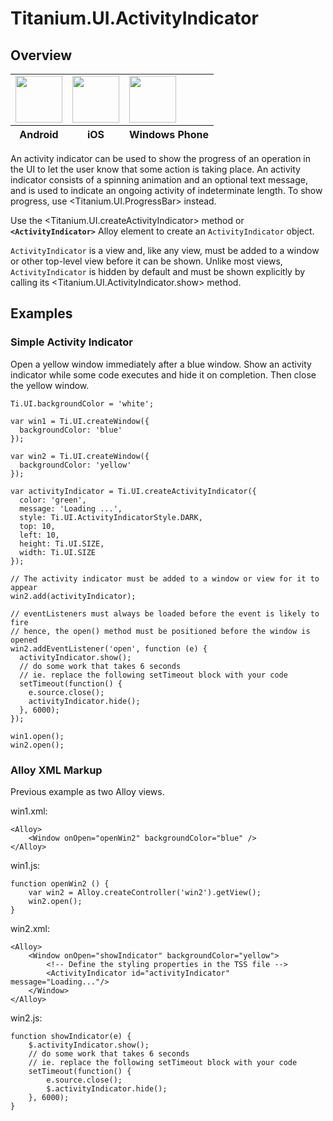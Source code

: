 # Titanium.UI.ActivityIndicator

<TypeHeader/>

## Overview

<table id="platformComparison">
  <tbody>
    <tr>
      <td><img src="images/activityindicator/activityindicator_android.png" height="75" /></td>
      <td><img src="images/activityindicator/activityindicator_ios.png" height="75" /></td>
      <td><img src="images/activityindicator/activityindicator_wp.png" height="75" /></td>
    </tr>
  </tbody>
  <tfoot>
    <tr>
      <th>Android</th>
      <th>iOS</th>
      <th>Windows Phone</th>
    </tr>
  </tfoot>
</table>

An activity indicator can be used to show the progress of an operation in the UI to let the
user know that some action is taking place. An activity indicator consists of a spinning
animation and an optional text message, and is used to indicate an ongoing activity of
indeterminate length. To show progress, use <Titanium.UI.ProgressBar> instead.

Use the <Titanium.UI.createActivityIndicator> method or **`<ActivityIndicator>`** Alloy element to
create an `ActivityIndicator` object.

`ActivityIndicator` is a view and, like any view, must be added to a window or other top-level
view before it can be shown. Unlike most views, `ActivityIndicator` is hidden by
default and must be shown explicitly by calling its <Titanium.UI.ActivityIndicator.show> method.

## Examples

### Simple Activity Indicator

Open a yellow window immediately after a blue window. Show an activity indicator while
some code executes and hide it on completion. Then close the yellow window.

    Ti.UI.backgroundColor = 'white';

    var win1 = Ti.UI.createWindow({
      backgroundColor: 'blue'
    });

    var win2 = Ti.UI.createWindow({
      backgroundColor: 'yellow'
    });

    var activityIndicator = Ti.UI.createActivityIndicator({
      color: 'green',
      message: 'Loading ...',
      style: Ti.UI.ActivityIndicatorStyle.DARK,
      top: 10,
      left: 10,
      height: Ti.UI.SIZE,
      width: Ti.UI.SIZE
    });

    // The activity indicator must be added to a window or view for it to appear
    win2.add(activityIndicator);

    // eventListeners must always be loaded before the event is likely to fire
    // hence, the open() method must be positioned before the window is opened
    win2.addEventListener('open', function (e) {
      activityIndicator.show();
      // do some work that takes 6 seconds
      // ie. replace the following setTimeout block with your code
      setTimeout(function() {
        e.source.close();
        activityIndicator.hide();
      }, 6000);
    });

    win1.open();
    win2.open();

### Alloy XML Markup

Previous example as two Alloy views.

win1.xml:

    <Alloy>
        <Window onOpen="openWin2" backgroundColor="blue" />
    </Alloy>

win1.js:

    function openWin2 () {
        var win2 = Alloy.createController('win2').getView();
        win2.open();
    }

win2.xml:

    <Alloy>
        <Window onOpen="showIndicator" backgroundColor="yellow">
            <!-- Define the styling properties in the TSS file -->
            <ActivityIndicator id="activityIndicator" message="Loading..."/>
        </Window>
    </Alloy>

win2.js:

    function showIndicator(e) {
        $.activityIndicator.show();
        // do some work that takes 6 seconds
        // ie. replace the following setTimeout block with your code
        setTimeout(function() {
            e.source.close();
            $.activityIndicator.hide();
        }, 6000);
    }

<ApiDocs/>
